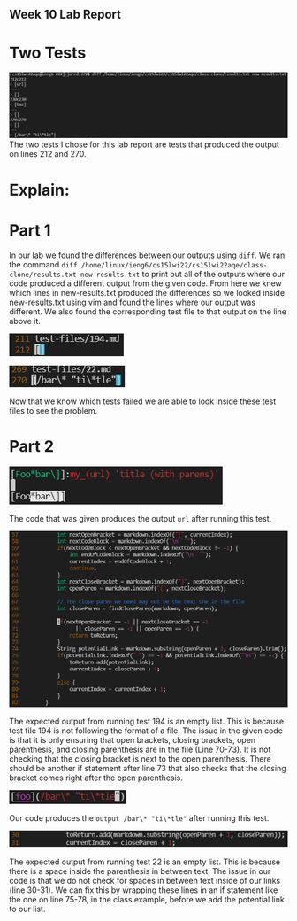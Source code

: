 ## Week 10 Lab Report

# Two Tests

![Two different output tests](Line212and270.PNG)
The two tests I chose for this lab report are tests that produced the output on lines 212 and 270. 

# Explain:
# Part 1
In our lab we found the differences between our outputs using `diff`. We ran the command `diff /home/linux/ieng6/cs15lwi22/cs15lwi22aqe/class-clone/results.txt new-results.txt`
to print out all of the outputs where our code produced a different output from the given code. From here we knew which lines in new-results.txt produced the differences so we
looked inside new-results.txt using vim and found the lines where our output was different. We also found the corresponding test file to that output on the line above it.

![Line 212](Line212Test.PNG)

![Line 270](Line270Test.PNG)

Now that we know which tests failed we are able to look inside these test files to see the problem.

# Part 2

![Test 194](Test194.PNG)

The code that was given produces the output `url` after running this test.

![Given Code's Issue To Fix](194ProblemWithLineNumber.PNG)

The expected output from running test 194 is an empty list. This is because test file 194 is not following the format of a file. The issue in the given code is that it is only
ensuring that open brackets, closing brackets, open parenthesis, and closing parenthesis are in the file (Line 70-73). It is not checking that the closing bracket is
next to the open parenthesis. There should be another if statement after line 73 that also checks that the closing bracket comes right after the open parenthesis.

![Test 22](Test22.PNG)

Our code produces the `output /bar\* "ti\*tle"` after running this test.

![Our Code's Issue To Fix](22ProblemWithLineNumber.PNG)

The expected output from running test 22 is an empty list. This is because there is a space inside the parenthesis in between text. The issue in our code is that we 
do not check for spaces in between text inside of our links (line 30-31). We can fix this by wrapping these lines in an if statement like the one on line 75-78, in the 
class example, before we add the potential link to our list.
